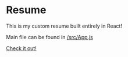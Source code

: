 # Resume

This is my custom resume built entirely in React!

Main file can be found in [/src/App.js](/src/App.js)

[Check it out!](https://www.linkedin.com/in/mann-dan/overlay/1635524247787/single-media-viewer/?profileId=ACoAABSqCzEBL7Gr_Y2QLlkupKXzkWbHCpW6yZc)